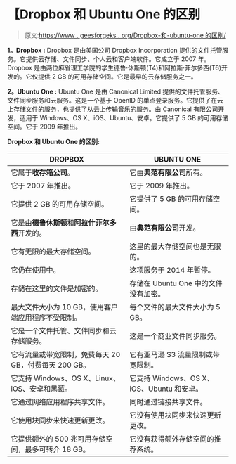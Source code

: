 # 【Dropbox 和 Ubuntu One 的区别

> 原文:[https://www . geesforgeks . org/Dropbox-和-ubuntu-one 的区别/](https://www.geeksforgeeks.org/difference-between-dropbox-and-ubuntu-one/)

**1。Dropbox :**
Dropbox 是由美国公司 Dropbox Incorporation 提供的文件托管服务。它提供云存储、文件同步、个人云和客户端软件。它成立于 2007 年。Dropbox 是由两位麻省理工学院的学生德鲁·休斯顿(T4)和阿拉斯·菲尔多西(T6)开发的。它仅提供 2 GB 的可用存储空间。它是最早的云存储服务之一。

**2。Ubuntu One :**
Ubuntu One 是由 Canonical Limited 提供的文件托管服务、文件同步服务和云服务。这是一个基于 OpenID 的单点登录服务。它提供了在云上存储文件的服务，也提供了从云上传输音乐的服务。由 Canonical 有限公司开发，适用于 Windows、OS X、iOS、Ubuntu、安卓。它提供了 5 GB 的可用存储空间。它于 2009 年推出。

**Dropbox 和 Ubuntu One 的区别:**

<center>

| DROPBOX | UBUNTU ONE |
| --- | --- |
| 它属于**收存箱公司**。 | 它由**典范有限公司**所有。 |
| 它于 2007 年推出。 | 它于 2009 年推出。 |
| 它提供 2 GB 的可用存储空间。 | 它提供了 5 GB 的可用存储空间。 |
| 它是由**德鲁休斯顿**和**阿拉什菲尔多西**开发的。 | 由**典范有限公司**开发。 |
| 它有无限的最大存储空间。 | 这里的最大存储空间也是无限的。 |
| 它仍在使用中。 | 这项服务于 2014 年暂停。 |
| 存储在这里的文件是加密的。 | 存储在 Ubuntu One 中的文件没有加密。 |
| 最大文件大小为 10 GB，使用客户端应用程序不受限制。 | 每个文件的最大文件大小为 5 GB。 |
| 它是一个文件托管、文件同步和云存储服务。 | 这是一个商业文件同步服务。 |
| 它有流量或带宽限制，免费每天 20 GB，付费每天 200 GB。 | 它有亚马逊 S3 流量限制或带宽限制。 |
| 它支持 Windows、OS X、Linux、iOS、安卓和黑莓。 | 它支持 Windows、OS X、iOS、Ubuntu 和安卓。 |
| 它通过网络应用程序共享文件。 | 同时通过链接共享文件。 |
| 它使用块同步来快速更新更改。 | 它没有使用块同步来快速更新更改。 |
| 它提供额外的 500 兆可用存储空间，最多可转介 18 GB。 | 它没有获得额外存储空间的推荐系统。 |

</center>